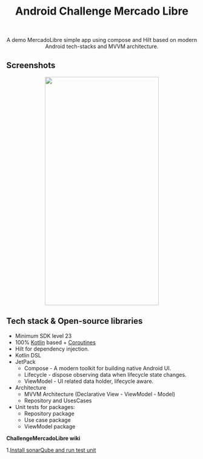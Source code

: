 <h1 align="center">Android Challenge Mercado Libre</h1></br>  
<p align="center">    
A demo MercadoLibre simple app using compose and Hilt based on modern Android tech-stacks and MVVM architecture.  

## Screenshots
<p align="center">  
<img src="https://github.com/MaldJuan94/ChallengeMercadoLibre/blob/main/preview/preview.gif?raw=true" height="600" width="300"/>  
</p>  

## Tech stack & Open-source libraries
- Minimum SDK level 23
- 100% [Kotlin](https://kotlinlang.org/) based + [Coroutines](https://github.com/Kotlin/kotlinx.coroutines)
- Hilt for dependency injection.
- Kotlin DSL
- JetPack
  - Compose - A modern toolkit for building native Android UI.
  - Lifecycle - dispose observing data when lifecycle state changes.
  - ViewModel - UI related data holder, lifecycle aware.
- Architecture
  - MVVM Architecture (Declarative View - ViewModel - Model)
  - Repository and UsesCases
- Unit tests for packages:
  - Repository package
  - Use case package
  - ViewModel package

**ChallengeMercadoLibre wiki**

1.[Install sonarQube and run test unit](https://github.com/MaldJuan94/ChallengeMercadoLibre/wiki/Instalaci%C3%B3n-de-SonarQube-con-Docker)
